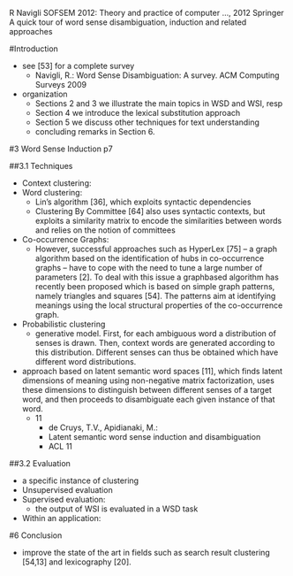 R Navigli SOFSEM 2012: Theory and practice of computer …, 2012 Springer
A quick tour of word sense disambiguation, induction and related approaches

#Introduction

* see [53] for a complete survey
  * Navigli, R.: Word Sense Disambiguation: A survey. ACM Computing Surveys
    2009
* organization
  * Sections 2 and 3 we illustrate the main topics in WSD and WSI, resp
  * Section 4 we introduce the lexical substitution approach
  * Section 5 we discuss other techniques for text understanding
  * concluding remarks in Section 6.

#3 Word Sense Induction p7

##3.1 Techniques

* Context clustering:
* Word clustering:
  * Lin’s algorithm [36], which exploits syntactic dependencies
  * Clustering By Committee [64] also uses syntactic contexts, but exploits a
    similarity matrix to encode the similarities between words and relies on
    the notion of committees
* Co-occurrence Graphs:
  * However, successful approaches such as HyperLex [75] – a graph algorithm
    based on the identification of hubs in co-occurrence graphs – have to cope
    with the need to tune a large number of parameters [2].  To deal with this
    issue a graphbased algorithm has recently been proposed which is based on
    simple graph patterns, namely triangles and squares [54]. The patterns aim
    at identifying meanings using the local structural properties of the
    co-occurrence graph.
* Probabilistic clustering
  * generative model. First, for each ambiguous word a distribution of senses
    is drawn.  Then, context words are generated according to this
    distribution. Different senses can thus be obtained which have different
    word distributions.
* approach based on latent semantic word spaces [11], which finds latent
  dimensions of meaning using non-negative matrix factorization, uses these
  dimensions to distinguish between different senses of a target word, and then
  proceeds to disambiguate each given instance of that word.
  * 11
    * de Cruys, T.V., Apidianaki, M.: 
    * Latent semantic word sense induction and disambiguation
    * ACL 11

##3.2 Evaluation
* a specific instance of clustering
* Unsupervised evaluation
* Supervised evaluation: 
  * the output of WSI is evaluated in a WSD task
* Within an application:

#6 Conclusion

* improve the state of the art in fields such as search result clustering
  [54,13] and lexicography [20].
